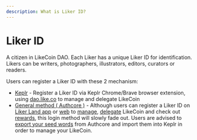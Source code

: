 ```yaml
---
description: What is Liker ID?
---
```


# Liker ID

A citizen in LikeCoin DAO. Each Liker has a unique Liker ID for identification. Likers can be writers, photographers, illustrators, editors, curators or readers.

Users can register a Liker ID with these 2 mechanism:

* [Keplr](register-with-keplr.md) - Register a Liker ID via Keplr Chrome/Brave browser extension, using [dao.like.co](https://dao.like.co/) to manage and delegate LikeCoin
* [General method ( Authcore )](register/) - Although users can register a Liker ID on [Liker Land app](https://liker.land/getapp) or [web](https://liker.land/) to [manage](../../general-guides/wallet/like-pay.md), [delegate](../../general-guides/stake/delegation-of-likecoin.md) LikeCoin and check out [rewards](../creatortools/rewards/), this login method will slowly fade out. Users are advised to [export your seed words](export-seed-words.md) from Authcore and import them into Keplr in order to manage your LikeCoin.
